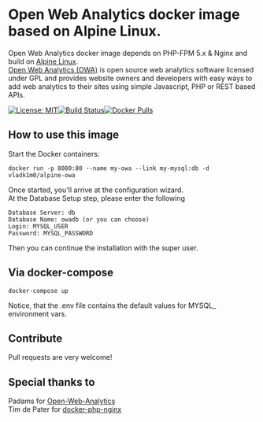 Open Web Analytics docker image based on Alpine Linux.
==============================================
 Open Web Analytics docker image depends on PHP-FPM 5.x & Nginx and build on [Alpine Linux](http://www.alpinelinux.org/).  
[Open Web Analytics (OWA)](http://www.openwebanalytics.com) is open source web analytics software licensed under GPL and provides website owners and developers with easy ways to add web analytics to their sites using simple Javascript, PHP or REST based APIs.  

[![License: MIT](https://img.shields.io/badge/License-MIT-yellow.svg)](https://opensource.org/licenses/MIT)[![Build Status](https://api.travis-ci.org/vladk1m0/alpine-owa.svg?branch=master)](https://travis-ci.org/vladk1m0/alpine-owa)[![Docker Pulls](https://img.shields.io/docker/pulls/vladk1m0/alpine-owa.svg)](https://hub.docker.com/r/vladk1m0/alpine-owa/)

How to use this image
-----
Start the Docker containers:
```
docker run -p 8080:80 --name my-owa --link my-mysql:db -d vladk1m0/alpine-owa
```
Once started, you'll arrive at the configuration wizard.   
At the Database Setup step, please enter the following

    Database Server: db
    Database Name: owadb (or you can choose)
    Login: MYSQL_USER
    Password: MYSQL_PASSWORD
   
Then you can continue the installation with the super user. 

Via docker-compose
----
```
docker-compose up
```
Notice, that the .env file contains the default values for MYSQL_ environment vars.

Contribute
----
Pull requests are very welcome!

Special thanks to
-----
Padams for [Open-Web-Analytics](https://github.com/padams)  
Tim de Pater for [docker-php-nginx](https://github.com/TrafeX/docker-php-nginx)

